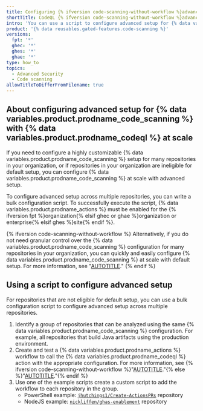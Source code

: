 ```yaml
---
title: Configuring {% ifversion code-scanning-without-workflow %}advanced setup for {% endif %}code scanning with CodeQL at scale
shortTitle: CodeQL {% ifversion code-scanning-without-workflow %}advanced setup{% else %}code scanning{% endif %} at scale
intro: 'You can use a script to configure advanced setup for {% data variables.product.prodname_code_scanning %} for a specific group of repositories in your organization.'
product: '{% data reusables.gated-features.code-scanning %}'
versions:
  fpt: '*'
  ghec: '*'
  ghes: '*'
  ghae: '*'
type: how_to
topics:
  - Advanced Security
  - Code scanning
allowTitleToDifferFromFilename: true
---
```


## About configuring advanced setup for {% data variables.product.prodname_code_scanning %} with {% data variables.product.prodname_codeql %} at scale

If you need to configure a highly customizable {% data variables.product.prodname_code_scanning %} setup for many repositories in your organization, or if repositories in your organization are ineligible for default setup, you can configure {% data variables.product.prodname_code_scanning %} at scale with advanced setup.

To configure advanced setup across multiple repositories, you can write a bulk configuration script. To successfully execute the script, {% data variables.product.prodname_actions %} must be enabled for the {% ifversion fpt %}organization{% elsif ghec or ghae %}organization or enterprise{% elsif ghes %}site{% endif %}.

{% ifversion code-scanning-without-workflow %}
Alternatively, if you do not need granular control over the {% data variables.product.prodname_code_scanning %} configuration for many repositories in your organization, you can quickly and easily configure {% data variables.product.prodname_code_scanning %} at scale with default setup. For more information, see "[AUTOTITLE](/code-security/code-scanning/automatically-scanning-your-code-for-vulnerabilities-and-errors/configuring-default-setup-for-code-scanning-at-scale)."
{% endif %}

## Using a script to configure advanced setup

For repositories that are not eligible for default setup, you can use a bulk configuration script to configure advanced setup across multiple repositories.

1. Identify a group of repositories that can be analyzed using the same {% data variables.product.prodname_code_scanning %} configuration. For example, all repositories that build Java artifacts using the production environment.
2. Create and test a {% data variables.product.prodname_actions %} workflow to call the {% data variables.product.prodname_codeql %} action with the appropriate configuration. For more information, see {% ifversion code-scanning-without-workflow %}"[AUTOTITLE](/code-security/code-scanning/automatically-scanning-your-code-for-vulnerabilities-and-errors/configuring-advanced-setup-for-code-scanning#configuring-advanced-setup-for-code-scanning-with-codeql)."{% else %}"[AUTOTITLE](/code-security/code-scanning/automatically-scanning-your-code-for-vulnerabilities-and-errors/configuring-advanced-setup-for-code-scanning#configuring-code-scanning-using-the-codeql-action)."{% endif %}
3. Use one of the example scripts create a custom script to add the workflow to each repository in the group.
   - PowerShell example: [`jhutchings1/Create-ActionsPRs`](https://github.com/jhutchings1/Create-ActionsPRs) repository
   - NodeJS example: [`nickliffen/ghas-enablement`](https://github.com/NickLiffen/ghas-enablement) repository
